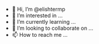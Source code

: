 - 👋 Hi, I’m @elishtermp
- 👀 I’m interested in ...
- 🌱 I’m currently learning ...
- 💞️ I’m looking to collaborate on ...
- 📫 How to reach me ...

<!---
elishtermp/elishtermp is a ✨ special ✨ repository because its `README.md` (this file) appears on your GitHub profile.
You can click the Preview link to take a look at your changes.
--->
